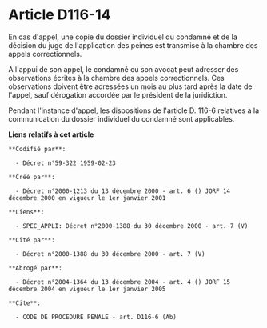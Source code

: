 # Article D116-14

En cas d'appel, une copie du dossier individuel du condamné et de la décision du juge de l'application des peines est
transmise à la chambre des appels correctionnels.

A l'appui de son appel, le condamné ou son avocat peut adresser des observations écrites à la chambre des appels
correctionnels. Ces observations doivent être adressées un mois au plus tard après la date de l'appel, sauf dérogation
accordée par le président de la juridiction.

Pendant l'instance d'appel, les dispositions de l'article D. 116-6 relatives à la communication du dossier individuel du
condamné sont applicables.

**Liens relatifs à cet article**

	**Codifié par**:

	  - Décret n°59-322 1959-02-23

	**Créé par**:

	  - Décret n°2000-1213 du 13 décembre 2000 - art. 6 () JORF 14 décembre 2000 en vigueur le 1er janvier 2001

	**Liens**:

	  - SPEC_APPLI: Décret n°2000-1388 du 30 décembre 2000 - art. 7 (V)

	**Cité par**:

	  - Décret n°2000-1388 du 30 décembre 2000 - art. 7 (V)

	**Abrogé par**:

	  - Décret n°2004-1364 du 13 décembre 2004 - art. 4 () JORF 15 décembre 2004 en vigueur le 1er janvier 2005

	**Cite**:

	  - CODE DE PROCEDURE PENALE - art. D116-6 (Ab)
